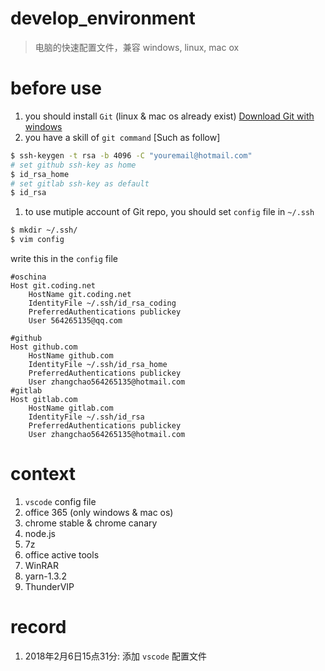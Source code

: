 # develop_environment
> 电脑的快速配置文件，兼容 windows, linux, mac ox

# before use
1. you should install `Git` (linux & mac os already exist)
[Download Git with windows](https://git-scm.com/downloads)
2. you have a skill of `git command` [Such as follow]
```bash
$ ssh-keygen -t rsa -b 4096 -C "youremail@hotmail.com"
# set github ssh-key as home
$ id_rsa_home 
# set gitlab ssh-key as default
$ id_rsa 
```
1. to use mutiple account of Git repo, you should set `config` file in `~/.ssh`
```bash
$ mkdir ~/.ssh/
$ vim config
```
write this in the `config` file
```
#oschina  
Host git.coding.net
    HostName git.coding.net
    IdentityFile ~/.ssh/id_rsa_coding
    PreferredAuthentications publickey
    User 564265135@qq.com

#github
Host github.com
    HostName github.com
    IdentityFile ~/.ssh/id_rsa_home
    PreferredAuthentications publickey
    User zhangchao564265135@hotmail.com
#gitlab
Host gitlab.com
    HostName gitlab.com
    IdentityFile ~/.ssh/id_rsa
    PreferredAuthentications publickey
    User zhangchao564265135@hotmail.com
```

# context
1. `vscode` config file
1. office 365 (only windows & mac os)
1. chrome stable & chrome canary
1. node.js
1. 7z
1. office active tools
1. WinRAR
1. yarn-1.3.2
1. ThunderVIP

# record 
1. 2018年2月6日15点31分: 添加 `vscode` 配置文件
